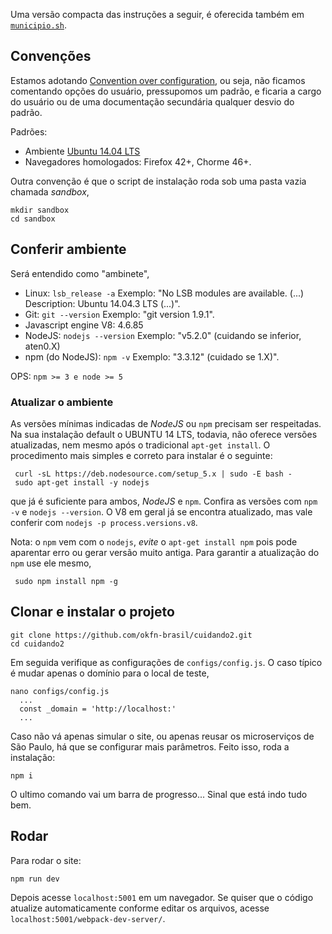 Uma versão compacta das instruções a seguir, é oferecida também em [`municipio.sh`](./src/municipio.sh).

## Convenções

Estamos adotando [Convention over configuration](https://en.wikipedia.org/wiki/Convention_over_configuration), ou seja, não ficamos comentando opções do usuário, pressupomos um padrão, e ficaria a cargo do usuário ou de uma documentação secundária qualquer desvio do padrão.

Padrões:

* Ambiente [Ubuntu 14.04 LTS](https://en.wikipedia.org/wiki/List_of_Ubuntu_releases#Ubuntu_14.04_LTS_.28Trusty_Tahr.29)
* Navegadores homologados: Firefox 42+, Chorme 46+.

Outra convenção é que o script de instalação roda sob uma pasta vazia chamada *sandbox*,

```
mkdir sandbox
cd sandbox
```

## Conferir ambiente
Será entendido como "ambinete",

* Linux: `lsb_release -a` Exemplo: "No LSB modules are available. (...) Description: Ubuntu 14.04.3 LTS (...)".
* Git: `git --version` Exemplo: "git version 1.9.1".
* Javascript engine V8: 4.6.85
* NodeJS: `nodejs --version` Exemplo: "v5.2.0" (cuidando se inferior, aten0.X)
* npm (do NodeJS): `npm -v` Exemplo: "3.3.12" (cuidado se 1.X)".

OPS: `npm >= 3 e node >= 5`

### Atualizar o ambiente
As versões mínimas indicadas de  *NodeJS* ou `npm` precisam ser respeitadas. Na sua instalação default o UBUNTU 14 LTS, todavia, não oferece versões atualizadas, nem mesmo após o tradicional `apt-get install`. O procedimento mais simples e correto para instalar é o seguinte:

```
 curl -sL https://deb.nodesource.com/setup_5.x | sudo -E bash -
 sudo apt-get install -y nodejs
```
que já é suficiente para ambos,  *NodeJS* e `npm`. Confira as versões com `npm -v`  e `nodejs --version`. O V8 em geral já se encontra atualizado, mas vale conferir com `nodejs -p process.versions.v8`.

Nota: o `npm` vem com o `nodejs`, *evite* o `apt-get install npm` pois pode aparentar erro ou gerar versão muito antiga. Para garantir a atualização do `npm` use ele mesmo,

```
 sudo npm install npm -g 
```

## Clonar e instalar o projeto

```
git clone https://github.com/okfn-brasil/cuidando2.git
cd cuidando2
```

Em seguida verifique as configurações de `configs/config.js`. O caso típico é mudar apenas o domínio para o local de teste, 

```
nano configs/config.js
  ...
  const _domain = 'http://localhost:'
  ...
```

Caso não vá apenas simular o site, ou apenas reusar os microserviços de São Paulo, há que se configurar mais parâmetros. Feito isso, roda a instalação:

```
npm i
```
O ultimo comando vai um barra de progresso... Sinal que está indo tudo bem.

## Rodar

Para rodar o site:

```
npm run dev
```

Depois acesse `localhost:5001` em um navegador. Se quiser que o código atualize automaticamente conforme editar os arquivos, acesse `localhost:5001/webpack-dev-server/`.


